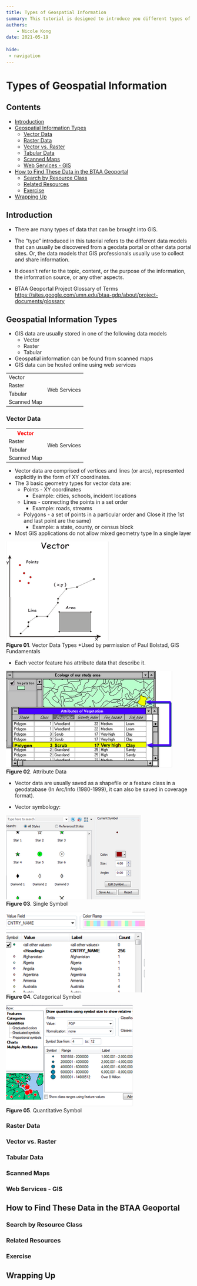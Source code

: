 ```yaml
---
title: Types of Geospatial Information
summary: This tutorial is designed to introduce you different types of geospatial information that are usually used in GIS and can be found from geospatial data portals such as the BTAA Geoportal.
authors:
    - Nicole Kong
date: 2021-05-19

hide:
 - navigation
---
```


# Types of Geospatial Information

## Contents
- [Introduction](#introduction)
- [Geospatial Information Types](#geospatial-information-types)
  - [Vector Data](#vector-data)
  - [Raster Data](#raster-data)
  - [Vector vs. Raster](#vector-vs-raster)
  - [Tabular Data](#tabular-data)
  - [Scanned Maps](#scanned-maps)
  - [Web Services - GIS](#web-services-gis)
- [How to Find These Data in the BTAA Geoportal](#how-to-find-these-data-in-the-btaa-geoportal)
  - [Search by Resource Class](#search-by-resource-class)
  - [Related Resources](#related-resources)
  - [Exercise](#exercise)
- [Wrapping Up](#wrapping-up)

## Introduction

* There are many types of data that can be brought into GIS.

* The “type” introduced in this tutorial refers to the different data models that can usually be discovered from a geodata portal or other data portal sites. Or, the data models that GIS professionals usually use to collect and share information.

* It doesn’t refer to the topic, content, or the purpose of the information, the information source, or any other aspects.

* BTAA Geoportal Project Glossary of Terms
https://sites.google.com/umn.edu/btaa-gdp/about/project-documents/glossary

## Geospatial Information Types

* GIS data are usually stored in one of the following data models
  * Vector
  * Raster
  * Tabular
* Geospatial information can be found from scanned maps
* GIS data can be hosted online using web services

<table>
  <tr>
    <td>Vector</td>
    <td rowspan="4">Web Services</td>
  </tr>
  <tr>
    <td>Raster</td>
  </tr>
  <tr>
    <td>Tabular</td>
  </tr>
  <tr>
    <td>Scanned Map</td>
  </tr>
</table>

### Vector Data

<table>
  <tr>
    <th style="color:red;">Vector</th>
    <td rowspan="4">Web Services</td>
  </tr>
  <tr>
    <td>Raster</td>
  </tr>
  <tr>
    <td>Tabular</td>
  </tr>
  <tr>
    <td>Scanned Map</td>
  </tr>
</table>

* Vector data are comprised of vertices and lines (or arcs), represented explicitly in the form of XY coordinates.
* The 3 basic geometry types for vector data are:
  * Points - XY coordinates
    * Example: cities, schools, incident locations
  * Lines - connecting the points in a set order
    * Example: roads, streams
  * Polygons - a set of points in a particular order and
Close it (the 1st and last point are the same)
    * Example: a state, county, or census block
* Most GIS applications do not allow mixed geometry type
In a single layer

![Vector Data Types](images/vector-data.png)  
**Figure 01**. Vector Data Types *Used by permission of Paul Bolstad, GIS Fundamentals

* Each vector feature has attribute data that describe it.

![Attribute Data](images/attributes.png)  
**Figure 02**. Attribute Data

* Vector data are usually saved as a shapefile or a feature class in a geodatabase (In Arc/Info (1980-1999), it can also be saved in coverage format).

* Vector symbology:

![Single Symbol](images/single-symbol.png)  
**Figure 03**. Single Symbol

![Categorical Symbol](images/categorical-symbol.png)  
**Figure 04**. Categorical Symbol

![Quantitative Symbol](images/quantitative-symbol.png)  
**Figure 05**. Quantitative Symbol

### Raster Data

### Vector vs. Raster

### Tabular Data

### Scanned Maps

### Web Services - GIS

## How to Find These Data in the BTAA Geoportal

### Search by Resource Class

### Related Resources

### Exercise

## Wrapping Up
